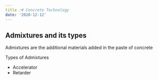 ```yaml
---
title :# Concrete Technology
date: '2020-12-12'
---
```


## Admixtures and its types

Admixtures are the additional materials added in the paste of concrete

Types of Admixtures

- Accelerator
- Retarder

